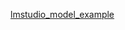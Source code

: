 [lmstudio_model_example](https://github.com/camel-ai/camel/blob/master/examples/models/lmstudio_model_example.py)
